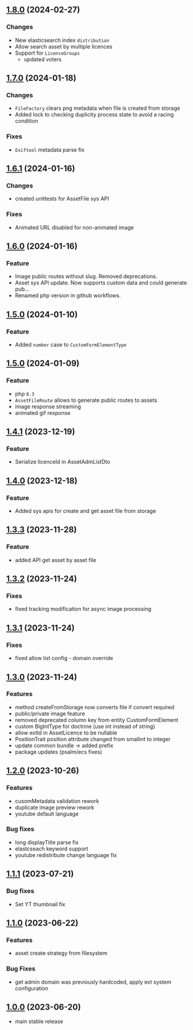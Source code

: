 ## [1.8.0](https://github.com/anzusystems/core-dam-bundle/compare/1.7.0...1.8.0) (2024-02-27)
### Changes
* New elasticsearch index `distribution`
* Allow search asset by multiple licences
* Support for `LicenceGroups` 
  * updated voters

## [1.7.0](https://github.com/anzusystems/core-dam-bundle/compare/1.6.1...1.7.0) (2024-01-18)
### Changes
* `FileFactory` clears png metadata when file is created from storage
* Added lock to checking duplicity process state to avoid a racing condition

### Fixes
* `Exiftool` metadata parse fix 

## [1.6.1](https://github.com/anzusystems/core-dam-bundle/compare/1.6.0...1.6.1) (2024-01-16)
### Changes
* created unittests for AssetFile sys API

### Fixes
* Animated URL disabled for non-animated image

## [1.6.0](https://github.com/anzusystems/core-dam-bundle/compare/1.5.1...1.6.0) (2024-01-16)
### Feature
* Image public routes without slug. Removed deprecations.
* Asset sys API update. Now supports custom data and could generate pub…
* Renamed php version in github workflows.

## [1.5.0](https://github.com/anzusystems/core-dam-bundle/compare/1.5.0...1.5.1) (2024-01-10)
### Feature
* Added `number` case to `CustomFormElementType`

## [1.5.0](https://github.com/anzusystems/core-dam-bundle/compare/1.4.1...1.5.0) (2024-01-09)
### Feature
* php `8.3`
* `AssetFileRoute` allows to generate public routes to assets
* image response streaming
* animated gif response

## [1.4.1](https://github.com/anzusystems/core-dam-bundle/compare/1.4.0...1.4.1) (2023-12-19)
### Feature
* Serialize licenceId in AssetAdmListDto

## [1.4.0](https://github.com/anzusystems/core-dam-bundle/compare/1.3.3...1.4.0) (2023-12-18)
### Feature
* Added sys apis for create and get asset file from storage

## [1.3.3](https://github.com/anzusystems/core-dam-bundle/compare/1.3.2...1.3.3) (2023-11-28)
### Feature
* added API get asset by asset file

## [1.3.2](https://github.com/anzusystems/core-dam-bundle/compare/1.3.1...1.3.2) (2023-11-24)
### Fixes
* fixed tracking modification for async image processing

## [1.3.1](https://github.com/anzusystems/core-dam-bundle/compare/1.3.0...1.3.1) (2023-11-24)
### Fixes
* fixed allow list config - domain override

## [1.3.0](https://github.com/anzusystems/core-dam-bundle/compare/1.2.0...1.3.0) (2023-11-24)
### Features
* method createFromStorage now converts file if convert required
* public/private image feature
* removed deprecated column key from entity CustomFormElement
* custom BigIntType for doctrine (use int instead of string)
* allow extId in AssetLicence to be nullable
* PositionTrait position attribute changed from smallint to integer
* update common bundle -> added prefix
* package updates (psalm/ecs fixes)

## [1.2.0](https://github.com/anzusystems/core-dam-bundle/compare/1.1.1...1.2.0) (2023-10-26)
### Features
* cusomMetadata validation rework
* duplicate image preview rework
* youtube default language

### Bug fixes
* long displayTitle parse fix
* elastcseach keyword support
* youtube redistribute change language fix


## [1.1.1](https://github.com/anzusystems/core-dam-bundle/compare/1.1.0...1.1.1) (2023-07-21)
### Bug fixes
- Set YT thumbnail fix

## [1.1.0](https://github.com/anzusystems/core-dam-bundle/compare/1.0.0...1.1.0) (2023-06-22)

### Features
* asset create strategy from filesystem

### Bug Fixes
* get admin domain was previously hardcoded, apply ext system configuration

## [1.0.0](https://github.com/anzusystems/core-dam-bundle/releases/tag/1.0.0) (2023-06-20)

* main stable release
